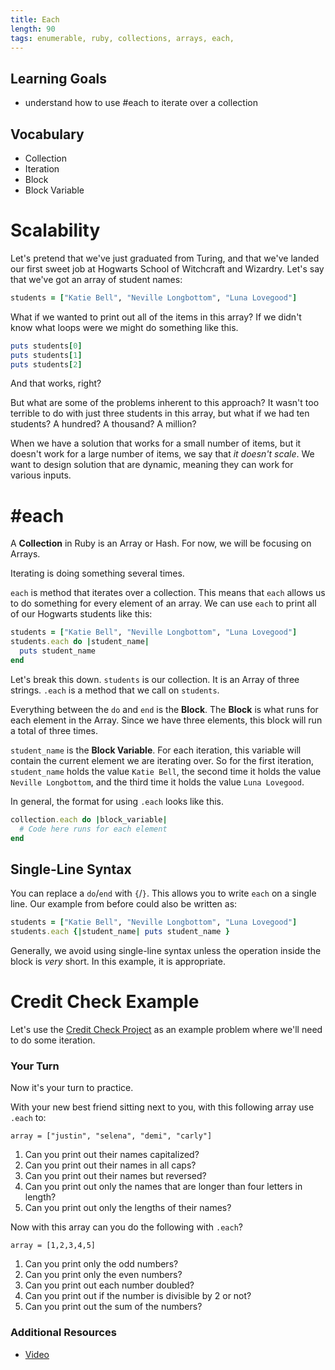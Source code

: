 ```yaml
---
title: Each
length: 90
tags: enumerable, ruby, collections, arrays, each,
---
```


## Learning Goals

* understand how to use #each to iterate over a collection

## Vocabulary

* Collection
* Iteration
* Block
* Block Variable

# Scalability

Let's pretend that we've just graduated from Turing, and that we've landed our first sweet job at Hogwarts School of Witchcraft and Wizardry. Let's say that we've got an array of student names:

```ruby
students = ["Katie Bell", "Neville Longbottom", "Luna Lovegood"]
```

What if we wanted to print out all of the items in this array? If we didn't know what loops were we might do something like this.

```ruby
puts students[0]
puts students[1]
puts students[2]
```

And that works, right?

But what are some of the problems inherent to this approach? It wasn't too terrible to do with just three students in this array, but what if we had ten students? A hundred? A thousand? A million?

When we have a solution that works for a small number of items, but it doesn't work for a large number of items, we say that _it doesn't scale_. We want to design solution that are dynamic, meaning they can work for various inputs.

# \#each

A **Collection** in Ruby is an Array or Hash. For now, we will be focusing on Arrays.

Iterating is doing something several times.

`each` is method that iterates over a collection. This means that `each` allows us to do something for every element of an array. We can use `each` to print all of our Hogwarts students like this:

```ruby
students = ["Katie Bell", "Neville Longbottom", "Luna Lovegood"]
students.each do |student_name|
  puts student_name
end
```

Let's break this down. `students` is our collection. It is an Array of three strings. `.each` is a method that we call on `students`.

Everything between the `do` and `end` is the **Block**. The **Block** is what runs for each element in the Array. Since we have three elements, this block will run a total of three times.

`student_name` is the **Block Variable**. For each iteration, this variable will contain the current element we are iterating over. So for the first iteration, `student_name` holds the value `Katie Bell`, the second time it holds the value `Neville Longbottom`, and the third time it holds the value `Luna Lovegood`.

In general, the format for using `.each` looks like this.

```ruby
collection.each do |block_variable|
  # Code here runs for each element
end
```

## Single-Line Syntax

You can replace a `do`/`end` with `{`/`}`. This allows you to write `each` on a single line. Our example from before could also be written as:

```ruby
students = ["Katie Bell", "Neville Longbottom", "Luna Lovegood"]
students.each {|student_name| puts student_name }
```

Generally, we avoid using single-line syntax unless the operation inside the block is *very* short. In this example, it is appropriate.

# Credit Check Example

Let's use the [Credit Check Project](../projects/credit_check) as an example problem where we'll need to do some iteration.

### Your Turn

Now it's your turn to practice.

With your new best friend sitting next to you, with this following array use
`.each` to:

`array = ["justin", "selena", "demi", "carly"]`

1. Can you print out their names capitalized?
2. Can you print out their names in all caps?
3. Can you print out their names but reversed?
4. Can you print out only the names that are longer than four letters in length?
5. Can you print out only the lengths of their names?


Now with this array can you do the following with `.each`?

`array = [1,2,3,4,5]`

1. Can you print only the odd numbers?
2. Can you print only the even numbers?
3. Can you print out each number doubled?
4. Can you print out if the number is divisible by 2 or not?
5. Can you print out the sum of the numbers?

### Additional Resources

* [Video](https://vimeo.com/160173522)
